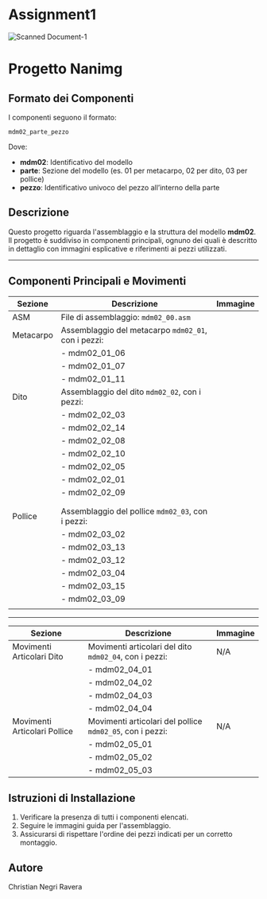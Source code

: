 # Assignment1

![Scanned Document-1](https://github.com/user-attachments/assets/2954b55b-81ef-463b-bb45-903242d63e42)
# Progetto Nanimg

## Formato dei Componenti

I componenti seguono il formato:

```
mdm02_parte_pezzo
```

Dove:

- **mdm02**: Identificativo del modello
- **parte**: Sezione del modello (es. 01 per metacarpo, 02 per dito, 03 per pollice)
- **pezzo**: Identificativo univoco del pezzo all’interno della parte

## Descrizione

Questo progetto riguarda l'assemblaggio e la struttura del modello **mdm02**. Il progetto è suddiviso in componenti principali, ognuno dei quali è descritto in dettaglio con immagini esplicative e riferimenti ai pezzi utilizzati.



---

## Componenti Principali e Movimenti


| Sezione   | Descrizione                                         | Immagine |
| --------- | --------------------------------------------------- | -------- |
| ASM       | File di assemblaggio: `mdm02_00.asm`                |          |
| Metacarpo | Assemblaggio del metacarpo `mdm02_01`, con i pezzi: |          |
|           | - mdm02\_01\_06                                     |          |
|           | - mdm02\_01\_07                                     |          |
|           | - mdm02\_01\_11                                     |          |
| Dito      | Assemblaggio del dito `mdm02_02`, con i pezzi:      |          |
|           | - mdm02\_02\_03                                     |          |
|           | - mdm02\_02\_14                                     |          |
|           | - mdm02\_02\_08                                     |          |
|           | - mdm02\_02\_10                                     |          |
|           | - mdm02\_02\_05                                     |          |
|           | - mdm02\_02\_01                                     |          |
|           | - mdm02\_02\_09                                     |          |
|           |                                                     |          |
|           |                                                     |          |
| Pollice   | Assemblaggio del pollice `mdm02_03`, con i pezzi:   |          |
|           | - mdm02\_03\_02                                     |          |
|           | - mdm02\_03\_13                                     |          |
|           | - mdm02\_03\_12                                     |          |
|           | - mdm02\_03\_04                                     |          |
|           | - mdm02\_03\_15                                     |          |
|           | - mdm02\_03\_09                                     |          |
|           |                                                     |          |

---

| Sezione                      | Descrizione                                               | Immagine |
| ---------------------------- | --------------------------------------------------------- | -------- |
| Movimenti Articolari Dito    | Movimenti articolari del dito `mdm02_04`, con i pezzi:    | N/A      |
|                              | - mdm02\_04\_01                                           |          |
|                              | - mdm02\_04\_02                                           |          |
|                              | - mdm02\_04\_03                                           |          |
|                              | - mdm02\_04\_04                                           |          |
| Movimenti Articolari Pollice | Movimenti articolari del pollice `mdm02_05`, con i pezzi: | N/A      |
|                              | - mdm02\_05\_01                                           |          |
|                              | - mdm02\_05\_02                                           |          |
|                              | - mdm02\_05\_03                                           |          |


## Istruzioni di Installazione

1. Verificare la presenza di tutti i componenti elencati.
2. Seguire le immagini guida per l'assemblaggio.
3. Assicurarsi di rispettare l'ordine dei pezzi indicati per un corretto montaggio.

## Autore

Christian Negri Ravera

